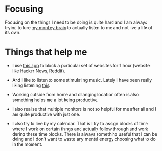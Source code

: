 # Focusing

Focusing on the things I need to be doing is quite hard and I am always trying to lure [my monkey brain](https://waitbutwhy.com/2013/10/why-procrastinators-procrastinate.html) to actually listen to me and not live a life of its own.

# Things that help me

- I use [this app](https://heyfocus.com) to block a particular set of websites for 1 hour (website like Hacker News, Reddit).

- And I like to listen to some stimulating music. Lately I have been really liking listening [this](https://www.youtube.com/watch?v=kzv0sfXDEGU).

- Working outside from home and changing location often is also something helps me a lot being productive.

- I also realise that multiple monitors is not so helpful for me after all and I am quite productive with just one.

- I also try to live by my calendar. That is I try to assign blocks of time where I work on certain things and actually follow through and work during these time blocks. There is always something useful that I can be doing and I don't want to waste any mental energy choosing what to do in the moment.